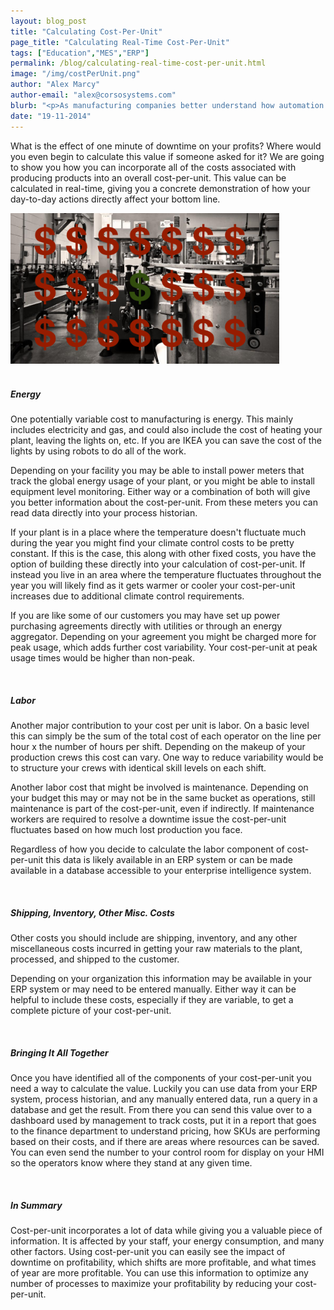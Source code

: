 ```yaml
---
layout: blog_post
title: "Calculating Cost-Per-Unit"
page_title: "Calculating Real-Time Cost-Per-Unit"
tags: ["Education","MES","ERP"]
permalink: /blog/calculating-real-time-cost-per-unit.html
image: "/img/costPerUnit.png"
author: "Alex Marcy"
author-email: "alex@corsosystems.com"
blurb: "<p>As manufacturing companies better understand how automation and information can reduce costs and increase profitability one metric they begin to rely on is cost-per-unit. Cost-per-unit is the amount of money involved in producing quantity: 1 of an item. This cost includes raw materials, energy, labor, overhead, shipping, inventory, etc. As plants become more intelligent this cost can be calculated in real-time, allowing usage of plants, production lines, and shifts to be optimized.</p>"
date: "19-11-2014"
---
```



<p>What is the effect of one minute of downtime on your profits? Where would you even begin to calculate this value if someone asked for it? We are going to show you how you can incorporate all of the costs associated with producing products into an overall cost-per-unit. This value can be calculated in real-time, giving you a concrete demonstration of how your day-to-day actions directly affect your bottom line.</p>
<img src="/img/costPerUnit.png" width="430px"/>
<br/>
<br/>
<h5><b>Energy</b></h5>
<p>One potentially variable cost to manufacturing is energy. This mainly includes electricity and gas, and could also include the cost of heating your plant, leaving the lights on, etc. If you are IKEA you can save the cost of the lights by using robots to do all of the work.</p>

<p>Depending on your facility you may be able to install power meters that track the global energy usage of your plant, or you might be able to install equipment level monitoring. Either way or a combination of both will give you better information about the cost-per-unit. From these meters you can read data directly into your process historian.</p>

<p>If your plant is in a place where the temperature doesn't fluctuate much during the year you might find your climate control costs to be pretty constant. If this is the case, this along with other fixed costs, you have the option of building these directly into your calculation of cost-per-unit. If instead you live in an area where the temperature fluctuates throughout the year you will likely find as it gets warmer or cooler your cost-per-unit increases due to additional climate control requirements.</p>

<p>If you are like some of our customers you may have set up power purchasing agreements directly with utilities or through an energy aggregator. Depending on your agreement you might be charged more for peak usage, which adds further cost variability. Your cost-per-unit at peak usage times would be higher than non-peak.</p>
<br/>
<h5><b>Labor</b></h5>
<p>Another major contribution to your cost per unit is labor. On a basic level this can simply be the sum of the total cost of each operator on the line per hour x the number of hours per shift. Depending on the makeup of your production crews this cost can vary. One way to reduce variability would be to structure your crews with identical skill levels on each shift.</p>

<p>Another labor cost that might be involved is maintenance. Depending on your budget this may or may not be in the same bucket as operations, still maintenance is part of the cost-per-unit, even if indirectly. If maintenance workers are required to resolve a downtime issue the cost-per-unit fluctuates based on how much lost production you face.</p>

<p>Regardless of how you decide to calculate the labor component of cost-per-unit this data is likely available in an ERP system or can be made available in a database accessible to your enterprise intelligence system.</p>
<br/>
<h5><b>Shipping, Inventory, Other Misc. Costs</b></h5>
<p>Other costs you should include are shipping, inventory, and any other miscellaneous costs incurred in getting your raw materials to the plant, processed, and shipped to the customer.</p>
<p>Depending on your organization this information may be available in your ERP system or may need to be entered manually. Either way it can be helpful to include these costs, especially if they are variable, to get a complete picture of your cost-per-unit.</p>
<br/>


<h5>Bringing It All Together</h5>
<p>Once you have identified all of the components of your cost-per-unit you need a way to calculate the value. Luckily you can use data from your ERP system, process historian, and any manually entered data, run a query in a database and get the result. From there you can send this value over to a dashboard used by management to track costs, put it in a report that goes to the finance department to understand pricing, how SKUs are performing based on their costs, and if there are areas where resources can be saved. You can even send the number to your control room for display on your HMI so the operators know where they stand at any given time.</p>
<br/>
<h5>In Summary</h5>
<p>Cost-per-unit incorporates a lot of data while giving you a valuable piece of information. It is affected by your staff, your energy consumption, and many other factors. Using cost-per-unit you can easily see the impact of downtime on profitability, which shifts are more profitable, and what times of year are more profitable. You can use this information to optimize any number of processes to maximize your profitability by reducing your cost-per-unit.

	